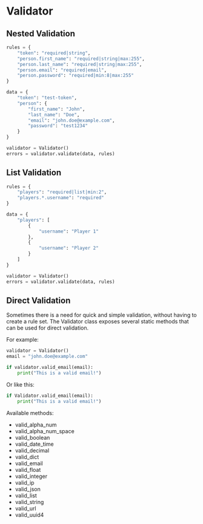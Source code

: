 # Validator

## Nested Validation
```python
rules = {
    "token": "required|string",
    "person.first_name": "required|string|max:255",
    "person.last_name": "required|string|max:255",
    "person.email": "required|email",
    "person.password": "required|min:8|max:255"
}

data = {
    "token": "test-token",
    "person": {
        "first_name": "John",
        "last_name": "Doe",
        "email": "john.doe@example.com",
        "password": "test1234"
    }
}

validator = Validator()
errors = validator.validate(data, rules)
```

## List Validation

```python
rules = {
    "players": "required|list|min:2",
    "players.*.username": "required"
}

data = {
    "players": [
        {
            "username": "Player 1"
        },
        {
            "username": "Player 2"
        }
    ]
}

validator = Validator()
errors = validator.validate(data, rules)
```

## Direct Validation

Sometimes there is a need for quick and simple validation, without having to create a rule set. The Validator class exposes several static methods that can be used for direct validation.

For example:

```python
validator = Validator()
email = "john.doe@example.com"

if validator.valid_email(email):
    print("This is a valid email!")
```

Or like this:
```python
if Validator.valid_email(email):
    print("This is a valid email!")
```

Available methods:

- valid_alpha_num
- valid_alpha_num_space
- valid_boolean
- valid_date_time
- valid_decimal
- valid_dict
- valid_email
- valid_float
- valid_integer
- valid_ip
- valid_json
- valid_list
- valid_string
- valid_url
- valid_uuid4
